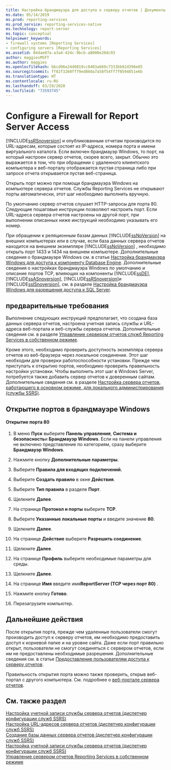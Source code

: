 ```yaml
---
title: Настройка брандмауэра для доступа к серверу отчетов | Документы Майкрософт
ms.date: 05/14/2019
ms.prod: reporting-services
ms.prod_service: reporting-services-native
ms.technology: report-server
ms.topic: conceptual
helpviewer_keywords:
- firewall systems [Reporting Services]
- configuring servers [Reporting Services]
ms.assetid: 04dae07a-a3a4-424c-9bcb-a8000e20dc93
author: maggiesMSFT
ms.author: maggies
ms.openlocfilehash: bbcd96e24d0819cc8403a669c7333bb92d396e05
ms.sourcegitcommit: ff82f3260ff79ed860a7a58f54ff7f0594851e6b
ms.translationtype: HT
ms.contentlocale: ru-RU
ms.lasthandoff: 03/29/2020
ms.locfileid: "73593745"
---
```

# <a name="configure-a-firewall-for-report-server-access"></a>Configure a Firewall for Report Server Access
  [!INCLUDE[ssRSnoversion](../../includes/ssrsnoversion-md.md)] и опубликованным отчетам производится по URL-адресам, которые состоят из IP-адреса, номера порта и имени виртуального каталога. Если включен брандмауэр Windows, то порт, на который настроен сервер отчетов, скорее всего, закрыт. Обычно это выражается в том, что при обращении с удаленного клиентского компьютера к веб-порталу отображается пустая страница либо при запросе отчета открывается пустая веб-страница.  
  
 Открыть порт можно при помощи брандмауэра Windows на компьютере сервера отчетов. Службы Reporting Services не открывают порты автоматически, этот шаг необходимо выполнить вручную.  
  
 По умолчанию сервер отчетов слушает HTTP-запросы для порта 80. Следующие пошаговые инструкции позволяют настроить порт. Если URL-адреса сервера отчетов настроены на другой порт, при выполнении описанных ниже инструкций необходимо указывать его номер.  
  
 При обращении к реляционным базам данных [!INCLUDE[ssNoVersion](../../includes/ssnoversion-md.md)] на внешних компьютерах или в случае, если база данных сервера отчетов находится на внешнем экземпляре [!INCLUDE[ssNoVersion](../../includes/ssnoversion-md.md)] , необходимо открыть порт 1433 и 1434 на внешнем компьютере. Дополнительные сведения о брандмауэре Windows см. в статье [Настройка брандмауэра Windows для доступа к компоненту Database Engine](../../database-engine/configure-windows/configure-a-windows-firewall-for-database-engine-access.md). Дополнительные сведения о настройках брандмауэра Windows по умолчанию и описание портов TCP, влияющих на компоненты [!INCLUDE[ssDE](../../includes/ssde-md.md)], [!INCLUDE[ssASnoversion](../../includes/ssasnoversion-md.md)], [!INCLUDE[ssRSnoversion](../../includes/ssrsnoversion-md.md)]и [!INCLUDE[ssISnoversion](../../includes/ssisnoversion-md.md)], см. в разделе [Настройка брандмауэра Windows для разрешения доступа к SQL Server](../../sql-server/install/configure-the-windows-firewall-to-allow-sql-server-access.md).  
  
## <a name="prerequisites"></a>предварительные требования  
 Выполнение следующих инструкций предполагает, что создана база данных сервера отчетов, настроена учетная запись службы и URL-адреса веб-портала и веб-службы сервера отчетов. Дополнительные сведения см. в разделе [Управление сервером отчетов служб Reporting Services в собственном режиме](../../reporting-services/report-server/manage-a-reporting-services-native-mode-report-server.md).  
  
 Кроме этого, необходимо проверить доступность экземпляра сервера отчетов из веб-браузера через локальное соединение. Этот шаг необходим для проверки работоспособности установки. Прежде чем приступать к открытию портов, необходимо проверить правильность настройки установки. Чтобы выполнить этот шаг в Windows Server, потребуется также добавить сервер отчетов к доверенным сайтам. Дополнительные сведения см. в разделе [Настройка сервера отчетов, работающего в основном режиме, для локального администрирования (службы SSRS)](../../reporting-services/report-server/configure-a-native-mode-report-server-for-local-administration-ssrs.md).  
  
## <a name="opening-ports-in-windows-firewall"></a>Открытие портов в брандмауэре Windows  
  
#### <a name="to-open-port-80"></a>Открытие порта 80  
  
1.  В меню **Пуск** выберите **Панель управления**, **Система и безопасность**и **Брандмауэр Windows**. Если на панели управления не включено представление по категориям, сразу выберите **Брандмауэр Windows**.  
  
2.  Нажмите кнопку **Дополнительные параметры**.  
  
3.  Выберите **Правила для входящих подключений.**  
  
4.  Выберите **Создать правило** в окне **Действия**.  
  
5.  Выберите **Тип правила** в разделе **Порт**.  
  
6.  Щелкните **Далее**.  
  
7.  На странице **Протокол и порты** выберите **TCP**.  
  
8.  Выберите **Указанные локальные порты** и введите значение **80**.  
  
9. Щелкните **Далее**.  
  
10. На странице **Действие** выберите **Разрешить соединение**.  
  
11. Щелкните **Далее**.  
  
12. На странице **Профиль** выберите необходимые параметры для среды.  
  
13. Щелкните **Далее**.  
  
14. На странице **Имя** введите имя**ReportServer (TCP через порт 80)** .  
  
15. Нажмите кнопку **Готово**.  
  
16. Перезагрузите компьютер.  
  
## <a name="next-steps"></a>Дальнейшие действия  
 После открытия порта, прежде чем удаленные пользователи смогут производить доступ к серверу отчетов, им необходимо предоставить доступ к корневой папке и на уровне сайта. Даже если порт правильно открыт, пользователи не смогут соединяться с сервером отчетов, если им не предоставлены необходимые разрешения. Дополнительные сведения см. в статье [Предоставление пользователям доступа к серверу отчетов](../../reporting-services/security/grant-user-access-to-a-report-server.md).  
  
 Правильность открытия порта можно также проверить, открыв веб-портал с другого компьютера. См. подробнее о [веб-портале сервера отчетов](../../reporting-services/web-portal-ssrs-native-mode.md).
  
## <a name="see-also"></a>См. также раздел  
 [Настройка учетной записи службы сервера отчетов (диспетчер конфигурации служб SSRS)](../../reporting-services/install-windows/configure-the-report-server-service-account-ssrs-configuration-manager.md)   
 [Настройка URL-адресов сервера отчетов (диспетчер конфигурации служб SSRS)](../../reporting-services/install-windows/configure-report-server-urls-ssrs-configuration-manager.md)   
 [Создание базы данных сервера отчетов (диспетчер конфигурации служб SSRS)](../../reporting-services/install-windows/ssrs-report-server-create-a-report-server-database.md)   
 [Настройка учетной записи службы сервера отчетов (диспетчер конфигурации служб SSRS)](../../reporting-services/install-windows/configure-the-report-server-service-account-ssrs-configuration-manager.md)   
 [Управление сервером отчетов Reporting Services в собственном режиме](../../reporting-services/report-server/manage-a-reporting-services-native-mode-report-server.md)  
  
  
